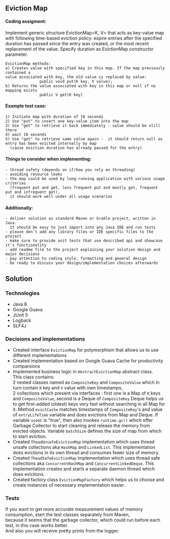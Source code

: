 Eviction Map
-----------------------
#### Coding assigment:
Implement generic structure  EvictionMap<K, V> that acts as key-value map with following time-based eviction
policy:  expire entries after the specified duration has passed since the entry was created,
or the most recent replacement of the value. Specify duration as EvictionMap constructor parameter.

    EvictionMap methods:                           
    a) Creates value with specified key in this map. If the map previously contained a
    value associated with key, the old value is replaced by value:
                   public void put(K key, V value);
    b) Returns the value associated with key in this map or null if no mapping exists
                   public V get(K key)

#### Example test case:
    1) Initiate map with duration of 10 seconds
    2) Use "put" to insert one key-value item into the map
    3) Use "get" to retrieve it back immediately - value should be still there
    4) wait 10 seconds
    5) Use "get" to retrieve same value again -  it should return null as entry has been evicted internally by map
      (cause eviction duration has already passed for the entry)

#### Things to consider when implementing:
    - thread safety (depends on if/how you rely on threading)
    - avoiding resource leaks
    - the map could be used by long-running application with various usage criterias 
      (frequent put and get, less frequent put and mostly get, frequent put and infrequent get), 
      it should work well under all usage scenarios

#### Additionally:
    - deliver solution as standard Maven or Gradle project, written in Java. 
      It should be easy to just import into any Java IDE and run tests 
    - please don't add any library files or IDE specific files to the project
    - make sure to provide unit tests that use described api and showcase it's functionality
    - add readme file to the project explaining your solution design and major decisions 
    - pay attention to coding style, formatting and general design
    - be ready to discuss your design/implementation choices afterwards

## Solution

### Technologies

- Java 8
- Google Guava
- JUnit 5
- Logback
- SLF4J

### Decisions and implementations

* Created interface `EvictionMap` for polymorphism that allows us to use different implementations
* Created implementation based on Google Guava Cache for productivity comparsions
* Implemented business logic in `AbstractEvictionMap` abstract class.  
  This class contains:   
  2 nested classes named as `CompositeKey` and `CompositeValue` which in turn contain `K` key and `V` value with own timestamps,  
  2 collections which present via interfaces : first one is a Map of `K` keys and `CompositeValue`, second is a Deque of `CompositeKey`
  Deque helps us to get first-added (oldest) keys very fast without searching in all Map for it.
  Method `evictCache` matches timestamps of `CompositeKey`'s and value of `entryLifeTime` variable 
  and does evictions from Map and Deque. 
  If variable `useGC` is "true", then also invokes `runtime.gc()` which offer Garbage Collector to start cleaning and release the memory from evicted objects.
  Variable `batchSize` defines the size of map from which to start eviction.
* Created `TheadUnsafeEvictionMap` implementation which uses thread unsafe collections aka `HashMap` and `LinkedList`.
  This implementation does evictions in its own thread and consumes fewer size of memory.
* Created `TheadSafeEvictionMap` implementation which uses thread safe collections aka `ConcurrentHashMap` and `ConcurrentLinkedDeque`.
  This implementation creates and starts a separate daemon thread which does evictions.
* Created factory class `EvictionMapFactory` which helps us to choose and create instances of necessary implementation easier.

### Tests
If you want to get more accurate measurement values of memory consumption, start the test classes separately from Maven,   
because it seems that the garbage collector, which could run before each test, in this case works better.  
And also you will receive pretty prints from the logger.
  